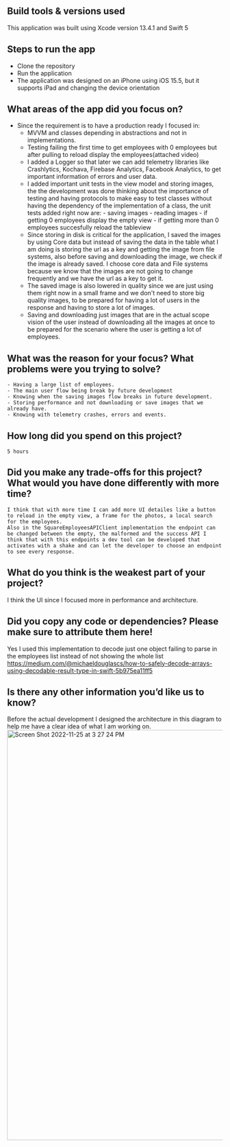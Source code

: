## Build tools & versions used
This application was built using Xcode version 13.4.1 and Swift 5

## Steps to run the app
- Clone the repository
- Run the application
- The application was designed on an iPhone using iOS 15.5, but it supports iPad and changing the device orientation

## What areas of the app did you focus on?
- Since the requirement is to have a production ready I focused in:
    - MVVM and classes depending in abstractions and not in implementations.
    - Testing failing the first time to get employees with 0 employees but after pulling to reload display the employees(attached video)
    - I added a Logger so that later we can add telemetry libraries like Crashlytics, Kochava, Firebase Analytics, Facebook Analytics, to get important information of errors and user data.
    - I added important unit tests in the view model and storing images, the the development was done thinking about the importance of testing and having protocols to make easy to test classes without having the dependency of the implementation of a class, the unit tests added right now are: 
            - saving images
            - reading images
            - if getting 0 employees display the empty view
            - if getting more than 0 employees succesfully reload the tableview 
    - Since storing in disk is critical for the application, I saved the images by using Core data but instead of saving the data in the table what I am doing is storing the url as a key and getting the image from file systems, also before saving and downloading the image, we check if the image is already saved.
        I choose core data and File systems because we know that the images are not going to change frequently and we have the url as a key to get it.
    - The saved image is also lowered in quality since we are just using them right now in a small frame and we don't need to store big quality images, to be prepared for having a lot of users in the response and having to store a lot of images.
    - Saving and downloading just images that are in the actual scope vision of the user instead of downloading all the images at once to be prepared for the scenario where the user is getting a lot of employees.

## What was the reason for your focus? What problems were you trying to solve?
    - Having a large list of employees.
    - The main user flow being break by future development
    - Knowing when the saving images flow breaks in future development.
    - Storing performance and not downloading or save images that we already have.
    - Knowing with telemetry crashes, errors and events.

## How long did you spend on this project?
    5 hours

## Did you make any trade-offs for this project? What would you have done differently with more time?
    I think that with more time I can add more UI detailes like a button to reload in the empty view, a frame for the photos, a local search for the employees.
    Also in the SquareEmployeesAPIClient implementation the endpoint can be changed between the empty, the malformed and the success API I think that with this endpoints a dev tool can be developed that activates with a shake and can let the developer to choose an endpoint to see every response.

## What do you think is the weakest part of your project?
I think the UI since I focused more in performance and architecture.

## Did you copy any code or dependencies? Please make sure to attribute them here!
Yes I used this implementation to decode just one object failing to parse in the employees list instead of not showing the whole list
https://medium.com/@michaeldouglascs/how-to-safely-decode-arrays-using-decodable-result-type-in-swift-5b975ea11ff5

## Is there any other information you’d like us to know?
Before the actual development I designed the architecture in this diagram to help me have a clear idea of what I am working on.
<img width="958" alt="Screen Shot 2022-11-25 at 3 27 24 PM" src="https://user-images.githubusercontent.com/16997813/204063030-6314951b-9e94-48cb-8912-ddcd92c774fb.png">
